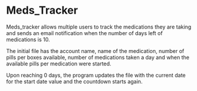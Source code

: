# Meds_Tracker

Meds_tracker allows multiple users to track the medications they are taking and 
sends an email notification when the number of days left of medications is 10. 

The initial file has the account name, name of the medication, number of pills per boxes available,
number of medications taken a day and when the available pills per medication were started.

Upon reaching 0 days, the program updates the file with the current date for the start date value 
and the countdown starts again.
